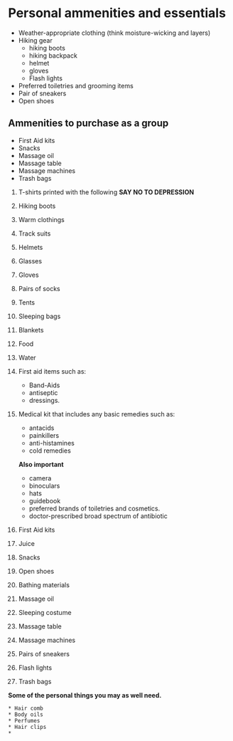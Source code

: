 
# **Personal ammenities and essentials**  


* Weather-appropriate clothing (think moisture-wicking and layers)
* Hiking gear
     * hiking boots
     * hiking backpack
     * helmet
     * gloves
     * Flash lights
* Preferred toiletries and grooming items
* Pair of sneakers
* Open shoes

## **Ammenities to purchase as a group**

* First Aid kits
* Snacks
* Massage oil 
* Massage table
* Massage machines 
* Trash bags    


1. T-shirts printed with the following **SAY NO TO DEPRESSION**
2. Hiking boots
3. Warm clothings
4. Track suits
5. Helmets
6. Glasses
7. Gloves
8. Pairs of socks
9. Tents
10. Sleeping bags
11. Blankets
12. Food
13. Water

14. First aid items such as:
    * Band-Aids
    * antiseptic
    * dressings.
16. Medical kit that includes any basic remedies such as:
    * antacids
    * painkillers
    * anti-histamines
    * cold remedies

    **Also important**
    * camera
    * binoculars
    * hats
    * guidebook
    * preferred brands of toiletries and cosmetics.
    * doctor-prescribed broad spectrum of antibiotic

14. First Aid kits
15. Juice 
16. Snacks
17. Open shoes
18. Bathing materials
19. Massage oil 
20. Sleeping costume
21. Massage table
22. Massage machines
23. Pairs of sneakers
24. Flash lights
25. Trash bags




**Some of the personal things you may as well need.**    

    * Hair comb
    * Body oils
    * Perfumes
    * Hair clips
    * 
